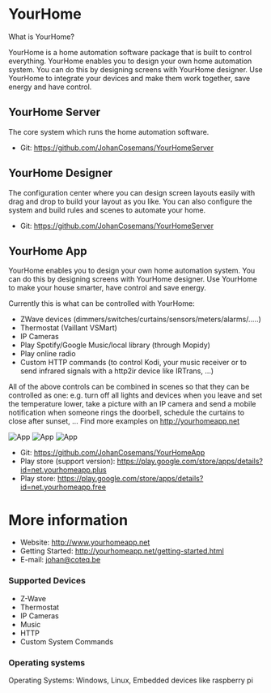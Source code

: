 # YourHome

What is YourHome?

YourHome is a home automation software package that is built to control everything. YourHome enables you to design your own home automation system. You can do this by designing screens with YourHome designer. Use YourHome to integrate your devices and make them work together, save energy and have control.

## YourHome Server
The core system which runs the home automation software.
* Git: https://github.com/JohanCosemans/YourHomeServer

## YourHome Designer

The configuration center where you can design screen layouts easily with drag and drop to build your layout as you like. You can also configure the system and build rules and scenes to automate your home.
* Git: https://github.com/JohanCosemans/YourHomeServer

## YourHome App
YourHome enables you to design your own home automation system. You can do this by designing screens with YourHome designer. Use YourHome to make your house smarter, have control and save energy.

Currently this is what can be controlled with YourHome:
- ZWave devices (dimmers/switches/curtains/sensors/meters/alarms/.....)
- Thermostat (Vaillant VSMart)
- IP Cameras
- Play Spotify/Google Music/local library (through Mopidy)
- Play online radio
- Custom HTTP commands (to control Kodi, your music receiver or to send infrared signals with a http2ir device like IRTrans, ...)

All of the above controls can be combined in scenes so that they can be controlled as one:
e.g. turn off all lights and devices when you leave and set the temperature lower, take a picture with an IP camera and send a mobile notification when someone rings the doorbell,  schedule the curtains to close after sunset, ... Find more examples on http://yourhomeapp.net

![App](http://yourhomeapp.net/images/controller/controller-tiles.png)
![App](http://yourhomeapp.net/images/controller/controller-music.png)
![App](http://yourhomeapp.net/images/controller/controller-floor-0.png)

* Git: https://github.com/JohanCosemans/YourHomeApp
* Play store (support version): https://play.google.com/store/apps/details?id=net.yourhomeapp.plus
* Play store: https://play.google.com/store/apps/details?id=net.yourhomeapp.free


# More information
* Website: http://www.yourhomeapp.net
* Getting Started: http://yourhomeapp.net/getting-started.html
* E-mail: johan@coteq.be

### Supported Devices
* Z-Wave
* Thermostat
* IP Cameras
* Music
* HTTP
* Custom System Commands

### Operating systems
Operating Systems: Windows, Linux, Embedded devices like raspberry pi
